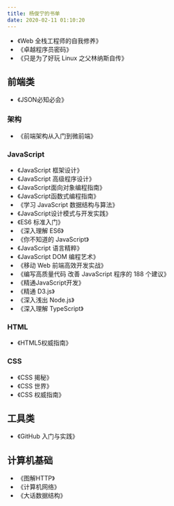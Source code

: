 ```yaml
---
title: 杨俊宁的书单
date: 2020-02-11 01:10:20
---
```


- 《Web 全栈工程师的自我修养》
- 《卓越程序员密码》
- 《只是为了好玩 Linux 之父林纳斯自传》

<!--more-->

## 前端类

- 《JSON必知必会》

### 架构

- 《前端架构从入门到微前端》

### JavaScript

- 《JavaScript 框架设计》
- 《JavaScript 高级程序设计》
- 《JavaScript面向对象编程指南》
- 《JavaScript函数式编程指南》
- 《学习 JavaScript 数据结构与算法》
- 《JavaScript设计模式与开发实践》
- 《ES6 标准入门》
- 《深入理解 ES6》
- 《你不知道的 JavaScript》
- 《JavaScript 语言精粹》
- 《JavaScript DOM 编程艺术》
- 《移动 Web 前端高效开发实战》
- 《编写高质量代码 改善 JavaScript 程序的 188 个建议》
- 《精通JavaScript开发》
- 《精通 D3.js》
- 《深入浅出 Node.js》
- 《深入理解 TypeScript》

### HTML

- 《HTML5权威指南》

### CSS

- 《CSS 揭秘》
- 《CSS 世界》
- 《CSS 权威指南》

## 工具类

- 《GitHub 入门与实践》

## 计算机基础

- 《图解HTTP》
- 《计算机网络》
- 《大话数据结构》
